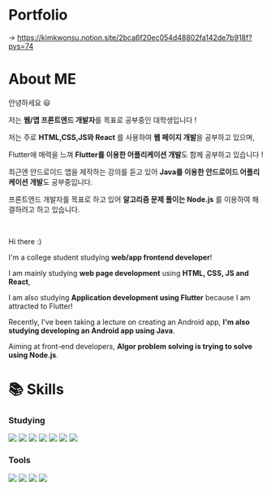 # Portfolio
-> https://kimkwonsu.notion.site/2bca6f20ec054d48802fa142de7b918f?pvs=74

# About ME

안녕하세요 😃

저는 **웹/앱 프론트엔드 개발자**를 목표로 공부중인 대학생입니다 !

저는 주로 **HTML,CSS,JS와 React** 를 사용하여 **웹 페이지 개발**을 공부하고 있으며,

Flutter에 매력을 느껴 **Flutter를 이용한 어플리케이션 개발**도 함께 공부하고 있습니다 !

최근엔 안드로이드 앱을 제작하는 강의를 듣고 있어 **Java를 이용한 안드로이드 어플리케이션 개발**도 공부중입니다.

프론트엔드 개발자를 목표로 하고 있어 **알고리즘 문제 풀이는 Node.js** 를 이용하여 해결하려고 하고 있습니다.

<br>

Hi there :)

I'm a college student studying **web/app frontend developer**!

I am mainly studying **web page development** using **HTML, CSS, JS and React**,

I am also studying **Application development using Flutter** because I am attracted to Flutter!

Recently, I've been taking a lecture on creating an Android app, **I'm also studying developing an Android app using Java**.

Aiming at front-end developers, **Algor problem solving is trying to solve using Node.js**.

# 📚 Skills

### Studying
<img src="https://img.shields.io/badge/react-61DAFB?style=for-the-badge&logo=react&logoColor=black"> <img src="https://img.shields.io/badge/html-E34F26?style=for-the-badge&logo=html5&logoColor=white"> <img src="https://img.shields.io/badge/css-1572B6?style=for-the-badge&logo=css3&logoColor=white"> <img src="https://img.shields.io/badge/javascript-F7DF1E?style=for-the-badge&logo=javascript&logoColor=black"> <img src="https://img.shields.io/badge/flutter-02569B?style=for-the-badge&logo=flutter&logoColor=white"> <img src="https://img.shields.io/badge/dart-0175C2?style=for-the-badge&logo=dart&logoColor=white">  <img src="https://img.shields.io/badge/Java-F37C20?style=for-the-badge&logo=jameson&logoColor=white">


### Tools
<img src="https://img.shields.io/badge/git-F05032?style=for-the-badge&logo=git&logoColor=white"> <img src="https://img.shields.io/badge/visualstudiocode-007ACC?style=for-the-badge&logo=visualstudiocode&logoColor=white"> <img src="https://img.shields.io/badge/figma-F24E1E?style=for-the-badge&logo=figma&logoColor=white">  <img src="https://img.shields.io/badge/androidstudio-3DDC84?style=for-the-badge&logo=androidstudio&logoColor=white">



<!--
**Kuneosu/Kuneosu** is a ✨ _special_ ✨ repository because its `README.md` (this file) appears on your GitHub profile.

Here are some ideas to get you started:

- 🔭 I’m currently working on ...
- 🌱 I’m currently learning ...
- 👯 I’m looking to collaborate on ...
- 🤔 I’m looking for help with ...
- 💬 Ask me about ...
- 📫 How to reach me: ...
- 😄 Pronouns: ...
- ⚡ Fun fact: ..
-->
